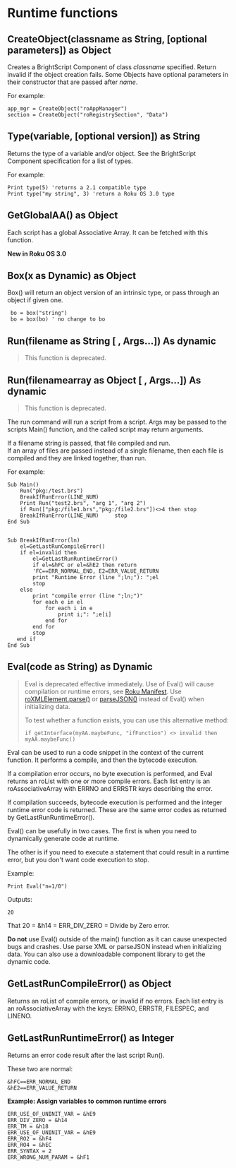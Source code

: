 Runtime functions
=================

CreateObject(classname as String, \[optional parameters\]) as Object
--------------------------------------------------------------------

Creates a BrightScript Component of class _classname_ specified. Return invalid if the object creation fails. Some Objects have optional parameters in their constructor that are passed after _name_.

For example:

    app_mgr = CreateObject("roAppManager")
    section = CreateObject("roRegistrySection", "Data")
    

Type(variable, \[optional version\]) as String
----------------------------------------------

Returns the type of a variable and/or object. See the BrightScript Component specification for a list of types.

For example:

    Print type(5) 'returns a 2.1 compatible type
    Print type("my string", 3) 'return a Roku OS 3.0 type
    

GetGlobalAA() as Object
-----------------------

Each script has a global Associative Array. It can be fetched with this function.

**New in Roku OS 3.0**

Box(x as Dynamic) as Object
---------------------------

Box() will return an object version of an intrinsic type, or pass through an object if given one.

     bo = box("string")
     bo = box(bo) ' no change to bo
    

Run(filename as String \[ , Args…\]) As dynamic
-----------------------------------------------

> This function is deprecated.

Run(filenamearray as Object \[ , Args…\]) As dynamic
----------------------------------------------------

> This function is deprecated.

The run command will run a script from a script. Args may be passed to the scripts Main() function, and the called script may return arguments.

If a filename string is passed, that file compiled and run.  
If an array of files are passed instead of a single filename, then each file is compiled and they are linked together, than run.

For example:

    Sub Main()
        Run("pkg:/test.brs")
        BreakIfRunError(LINE_NUM)
        Print Run("test2.brs", "arg 1", "arg 2")
        if Run(["pkg:/file1.brs","pkg:/file2.brs"])<>4 then stop
        BreakIfRunError(LINE_NUM)     stop
    End Sub 
    
    
    Sub BreakIfRunError(ln)
        el=GetLastRunCompileError()
        if el=invalid then
            el=GetLastRunRuntimeError()
            if el=&hFC or el=&hE2 then return 
            'FC==ERR_NORMAL_END, E2=ERR_VALUE_RETURN
            print "Runtime Error (line ";ln;"): ";el
            stop
        else
            print "compile error (line ";ln;")"
            for each e in el
                for each i in e
                    print i;": ";e[i]
                end for
            end for 
            stop
       end if 
    End Sub
    

Eval(code as String) as Dynamic
-------------------------------

> Eval is deprecated effective immediately. Use of Eval() will cause compilation or runtime errors, see [Roku Manifest](/docs/developer-program/getting-started/architecture/channel-manifest.md). Use [roXMLElement.parse()](/docs/references/brightscript/components/roxmlelement.md) or [parseJSON()](/docs/references/brightscript/language/global-utility-functions.md#parsejsonjsonstring-as-string-as-object) instead of Eval() when initializing data.
> 
> To test whether a function exists, you can use this alternative method:
> 
>     if getInterface(myAA.maybeFunc, "ifFunction") <> invalid then myAA.maybeFunc()
>     

Eval can be used to run a code snippet in the context of the current function. It performs a compile, and then the bytecode execution.

If a compilation error occurs, no byte execution is performed, and Eval returns an roList with one or more compile errors. Each list entry is an roAssociativeArray with ERRNO and ERRSTR keys describing the error.

If compilation succeeds, bytecode execution is performed and the integer runtime error code is returned. These are the same error codes as returned by GetLastRunRuntimeError().

Eval() can be usefully in two cases. The first is when you need to dynamically generate code at runtime.

The other is if you need to execute a statement that could result in a runtime error, but you don't want code execution to stop.

Example:

    Print Eval("n=1/0") 
    

Outputs:

    20
    

That 20 = &h14 = ERR\_DIV\_ZERO = Divide by Zero error.

**Do not** use Eval() outside of the main() function as it can cause unexpected bugs and crashes. Use parse XML or parseJSON instead when initializing data. You can also use a downloadable component library to get the dynamic code.

GetLastRunCompileError() as Object
----------------------------------

Returns an roList of compile errors, or invalid if no errors. Each list entry is an roAssociativeArray with the keys: ERRNO, ERRSTR, FILESPEC, and LINENO.

GetLastRunRuntimeError() as Integer
-----------------------------------

Returns an error code result after the last script Run().

These two are normal:

    &hFC==ERR_NORMAL_END  
    &hE2==ERR_VALUE_RETURN   
    

**Example: Assign variables to common runtime errors**

    ERR_USE_OF_UNINIT_VAR = &hE9
    ERR_DIV_ZERO = &h14
    ERR_TM = &h18
    ERR_USE_OF_UNINIT_VAR = &hE9
    ERR_RO2 = &hF4
    ERR_RO4 = &hEC
    ERR_SYNTAX = 2
    ERR_WRONG_NUM_PARAM = &hF1